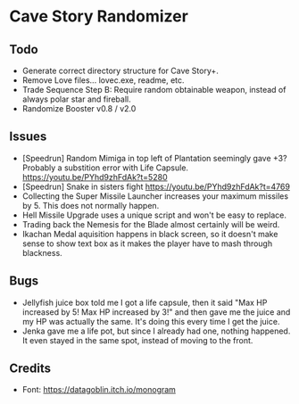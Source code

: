 Cave Story Randomizer
=====================

Todo
----

- Generate correct directory structure for Cave Story+.
- Remove Love files... lovec.exe, readme, etc.
- Trade Sequence Step B: Require random obtainable weapon, instead of always polar star and fireball.
- Randomize Booster v0.8 / v2.0

Issues
------

- [Speedrun] Random Mimiga in top left of Plantation seemingly gave +3? Probably a substition error with Life Capsule. https://youtu.be/PYhd9zhFdAk?t=5280
- [Speedrun] Snake in sisters fight https://youtu.be/PYhd9zhFdAk?t=4769
- Collecting the Super Missile Launcher increases your maximum missiles by 5. This does not normally happen.
- Hell Missile Upgrade uses a unique script and won't be easy to replace.
- Trading back the Nemesis for the Blade almost certainly will be weird.
- Ikachan Medal aquisition happens in black screen, so it doesn't make sense to show text box as it makes the player have to mash through blackness.

Bugs
----
- Jellyfish juice box told me I got a life capsule, then it said "Max HP increased by 5! Max HP increased by 3!" and then gave me the juice and my HP was actually the same. It's doing this every time I get the juice.
- Jenka gave me a life pot, but since I already had one, nothing happened. It even stayed in the same spot, instead of moving to the front.

Credits
-------

- Font: https://datagoblin.itch.io/monogram
